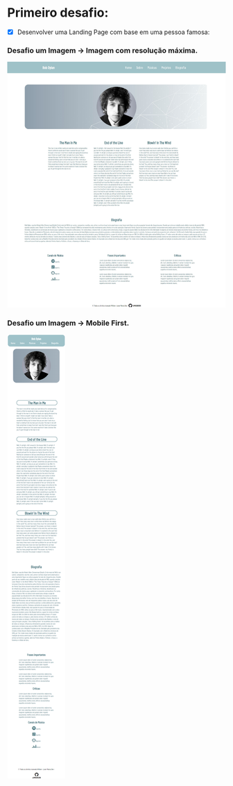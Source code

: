 # Primeiro desafio:
- [x] Desenvolver uma Landing Page com base em uma pessoa famosa:

### Desafio um Imagem → Imagem com resolução máxima.
![FireShot Capture 002 - Pargina de tributo ao Bob Dylan - 127.0.0.1.png](Exercicio01/assets/img/Pgina_inteira.jfif)

### Desafio um Imagem → Mobile First.
![FireShot Capture 002 - Pargina de tributo ao Bob Dylan - 127.0.0.1.png](Exercicio01/assets/img/mob.png)

